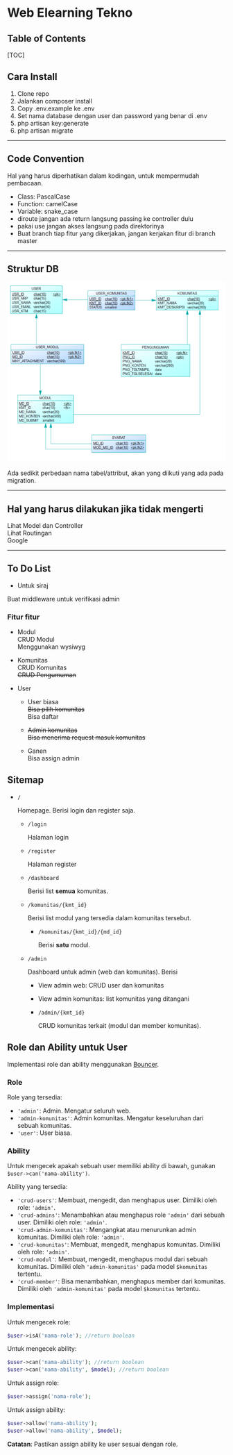 # Web Elearning Tekno

## Table of Contents
[TOC]

## Cara Install
1. Clone repo
2. Jalankan composer install
3. Copy .env.example ke .env
4. Set nama database dengan user dan password yang benar di .env
5. php artisan key:generate
6. php artisan migrate
***
## Code Convention
Hal yang harus diperhatikan dalam kodingan, untuk mempermudah pembacaan.
- Class: PascalCase
- Function: camelCase
- Variable: snake_case
- diroute jangan ada return langsung passing ke controller dulu
- pakai use jangan akses langsung pada direktorinya 
- Buat branch tiap fitur yang dikerjakan, jangan kerjakan fitur di branch master
***
## Struktur DB
![alt](cdm_db.PNG)

Ada sedikit perbedaan nama tabel/attribut, akan yang diikuti yang ada pada migration.
***
## Hal yang harus dilakukan jika tidak mengerti
Lihat Model dan Controller  
Lihat Routingan  
Google

***
## To Do List
 - Untuk siraj

Buat middleware untuk verifikasi admin

### Fitur fitur
- Modul  
CRUD Modul  
Menggunakan wysiwyg

- Komunitas  
CRUD Komunitas  
~~CRUD Pengumuman~~

- User  
    * User biasa  
    ~~Bisa pilih komunitas~~   
    Bisa daftar

    * ~~Admin komunitas~~  
    ~~Bisa menerima request masuk komunitas~~

    * Ganen  
    Bisa assign admin

## Sitemap

- `/`

  Homepage. Berisi login dan register saja.

  - `/login`

    Halaman login

  - `/register`

    Halaman register

  - `/dashboard`

    Berisi list **semua** komunitas.

  - `/komunitas/{kmt_id}`

    Berisi list modul yang tersedia dalam komunitas tersebut.

    - `/komunitas/{kmt_id}/{md_id}`

      Berisi **satu** modul.

  - `/admin`

    Dashboard untuk admin (web dan komunitas). Berisi 

    - View admin web: CRUD user dan komunitas

    - View admin komunitas: list komunitas yang ditangani

    - `/admin/{kmt_id}`

      CRUD komunitas terkait (modul dan member komunitas).

## Role dan Ability untuk User

Implementasi role dan ability menggunakan [Bouncer](https://github.com/JosephSilber/bouncer).

### Role

Role yang tersedia:

- `'admin'`: Admin. Mengatur seluruh web.
- `'admin-komunitas'`: Admin komunitas. Mengatur keseluruhan dari sebuah komunitas.
- `'user'`: User biasa.

### Ability

Untuk mengecek apakah sebuah user memiliki ability di bawah, gunakan `$user->can('nama-ability')`.

Ability yang tersedia:

- `'crud-users'`: Membuat, mengedit, dan menghapus user. Dimiliki oleh role: `'admin'`.
- `'crud-admins'`: Menambahkan atau menghapus role `'admin'` dari sebuah user. Dimiliki oleh role: `'admin'`.
- `'crud-admin-komunitas'`: Mengangkat atau menurunkan admin komunitas. Dimiliki oleh role: `'admin'`.
- `'crud-komunitas'`: Membuat, mengedit, menghapus komunitas. Dimiliki oleh role: `'admin'`.
- `'crud-modul'`: Membuat, mengedit, menghapus modul dari sebuah komunitas. Dimiliki oleh `'admin-komunitas'` pada model `$komunitas` tertentu.
- `'crud-member'`: Bisa menambahkan, menghapus member dari komunitas. Dimiliki oleh `'admin-komunitas'` pada model `$komunitas` tertentu.

### Implementasi

Untuk mengecek role:

```php
$user->isA('nama-role'); //return boolean
```

Untuk mengecek ability:

```php
$user->can('nama-ability'); //return boolean
$user->can('nama-ability', $model); //return boolean
```

Untuk assign role:

```php
$user->assign('nama-role');
```

Untuk assign ability:

```php
$user->allow('nama-ability');
$user->allow('nama-ability', $model);
```

**Catatan**: Pastikan assign ability ke user sesuai dengan role.

